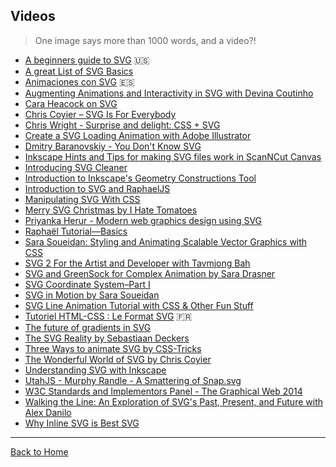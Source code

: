 ## Videos

> One image says more than 1000 words, and a video?!

- [A beginners guide to SVG](https://www.youtube.com/playlist?list=PL4-IK0AVhVjP0EeV513_b30lhGRTfMbYd) :us:
- [A great List of SVG Basics](https://www.youtube.com/watch?v=PQxtlY19kto&list=PLL8woMHwr36F2tCFnWTbVBQAGQ6nTcXOO)
- [Animaciones con SVG](https://www.youtube.com/watch?v=vZef4HhybhQ) 🇪🇸
- [Augmenting Animations and Interactivity in SVG with Devina Coutinho](http://youtu.be/oIRITi6IcWQ)
- [Cara Heacock on SVG](https://www.youtube.com/watch?v=J88cOi92whU)
- [Chris Coyier – SVG Is For Everybody](https://vimeo.com/99828116)
- [Chris Wright - Surprise and delight: CSS + SVG](https://www.youtube.com/watch?v=0NFct2yOfiI)
- [Create a SVG Loading Animation with Adobe Illustrator](https://www.youtube.com/watch?v=1lmFMsrLgwM)
- [Dmitry Baranovskiy - You Don't Know SVG](https://www.youtube.com/watch?v=SeLOt_BRAqc)
- [Inkscape Hints and Tips for making SVG files work in ScanNCut Canvas](https://www.youtube.com/watch?v=ktTunTp3Pl4)
- [Introducing SVG Cleaner](http://vimeo.com/34706772)
- [Introduction to Inkscape's Geometry Constructions Tool](http://vimeo.com/14955725)
- [Introduction to SVG and RaphaelJS](https://www.youtube.com/watch?v=ECUhNrlyTkE)
- [Manipulating SVG With CSS](https://www.youtube.com/watch?v=FW1bwgOhQNo)
- [Merry SVG Christmas by I Hate Tomatoes](https://www.youtube.com/watch?v=6j2zdoa6a7Q)
- [Priyanka Herur - Modern web graphics design using SVG](https://www.youtube.com/watch?v=T1BhasZre0k)
- [Raphaël Tutorial—Basics](http://vimeo.com/6411308)
- [Sara Soueidan: Styling and Animating Scalable Vector Graphics with CSS](http://youtu.be/hI9roqOKKO8)
- [SVG 2 For the Artist and Developer with Tavmjong Bah](http://youtu.be/UL2-ZAyvXOM)
- [SVG and GreenSock for Complex Animation by Sara Drasner](https://www.youtube.com/watch?v=ZNukcHhpSXg)
- [SVG Coordinate System–Part I](https://www.youtube.com/watch?v=FCOeMy7HrBc)
- [SVG in Motion by Sara Soueidan](https://vimeo.com/album/3953264/video/166790778)
- [SVG Line Animation Tutorial with CSS & Other Fun Stuff](https://www.youtube.com/watch?v=XBdbgD2BaEI)
- [Tutoriel HTML-CSS : Le Format SVG](https://www.youtube.com/watch?v=x3_BJ6tzPqk) 🇫🇷
- [The future of gradients in SVG](https://www.youtube.com/watch?v=47nhFrI_P8Y)
- [The SVG Reality by Sebastiaan Deckers](https://www.youtube.com/watch?v=VQ7_MwjPqKs&list=TLnovNiLOsOSo)
- [Three Ways to animate SVG by CSS-Tricks](http://css-tricks.com/video-screencasts/135-three-ways-animate-svg/)
- [The Wonderful World of SVG by Chris Coyier](https://www.youtube.com/watch?v=tsGa-gcckwY)
- [Understanding SVG with Inkscape](https://www.youtube.com/watch?v=3jw_ED0_H3Q)
- [UtahJS - Murphy Randle - A Smattering of Snap.svg](https://www.youtube.com/watch?v=D_ypzPGDtmI)
- [W3C Standards and Implementors Panel - The Graphical Web 2014](http://youtu.be/TLE3_nmcbWc)
- [Walking the Line: An Exploration of SVG's Past, Present, and Future with Alex Danilo](https://www.youtube.com/watch?list=PLUj8-Hhrb-a1Qbiw-h8tAs8LOW-kDZ846&v=GV3GSxbW_-A)
- [Why Inline SVG is Best SVG](https://www.youtube.com/watch?v=af4ZQJ14yu8)

---

[Back to Home](https://github.com/willianjusten/awesome-svg)
